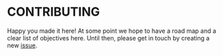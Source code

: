 # CONTRIBUTING

Happy you made it here! At some point we hope to have a road map
and a clear list of objectives here. Until then, please get in touch
by creating a new [issue](https://github.com/elgw/deconwolf/issues).
